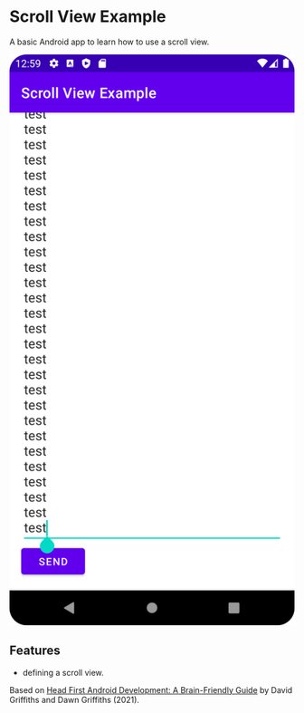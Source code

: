 # Scroll View Example

A basic Android app to learn how to use a scroll view.

<p align="center">
<img src="screenshot.png" style="width:528px;max-width: 100%;">
</p>

## Features

- defining a scroll view.

Based on [Head First Android Development: A Brain-Friendly Guide](https://www.amazon.com/Head-First-Android-Development-Brain-Friendly/dp/1449362184) by David Griffiths and Dawn Griffiths (2021).
